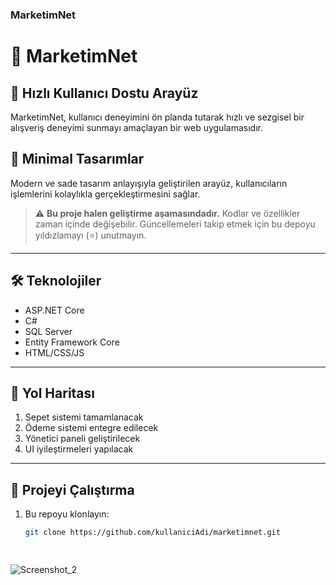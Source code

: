 ### MarketimNet
# 🛒 MarketimNet

## 🚀 Hızlı Kullanıcı Dostu Arayüz  
MarketimNet, kullanıcı deneyimini ön planda tutarak hızlı ve sezgisel bir alışveriş deneyimi sunmayı amaçlayan bir web uygulamasıdır.

## 🎨 Minimal Tasarımlar  
Modern ve sade tasarım anlayışıyla geliştirilen arayüz, kullanıcıların işlemlerini kolaylıkla gerçekleştirmesini sağlar.

> ⚠️ **Bu proje halen geliştirme aşamasındadır.** Kodlar ve özellikler zaman içinde değişebilir. Güncellemeleri takip etmek için bu depoyu yıldızlamayı (⭐) unutmayın.

---

## 🛠️ Teknolojiler
- ASP.NET Core
- C#
- SQL Server
- Entity Framework Core
- HTML/CSS/JS

---

## 📅 Yol Haritası
1. Sepet sistemi tamamlanacak  
2. Ödeme sistemi entegre edilecek  
3. Yönetici paneli geliştirilecek  
4. UI iyileştirmeleri yapılacak

---

## 📂 Projeyi Çalıştırma

1. Bu repoyu klonlayın:  
   ```bash
   git clone https://github.com/kullaniciAdi/marketimnet.git

 
![Screenshot_2](https://github.com/user-attachments/assets/c5f10020-4957-468d-b4c0-25e8f126d271)
